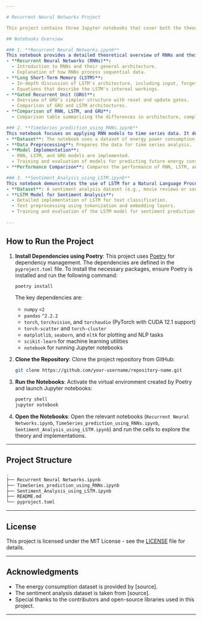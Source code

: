 ```yaml
---

# Recurrent Neural Networks Project

This project contains three Jupyter notebooks that cover both the theoretical and practical aspects of Recurrent Neural Networks (RNNs), including their variants such as Long Short-Term Memory (LSTM) and Gated Recurrent Units (GRU). The notebooks provide a comprehensive understanding of these models, with practical applications in time series prediction and sentiment analysis.

## Notebooks Overview

### 1. **Recurrent Neural Networks.ipynb**
This notebook provides a detailed theoretical overview of RNNs and their advanced variants, LSTM and GRU. The following topics are covered:
- **Recurrent Neural Networks (RNNs)**: 
  - Introduction to RNNs and their general architecture.
  - Explanation of how RNNs process sequential data.
- **Long Short-Term Memory (LSTM)**:
  - In-depth discussion of LSTM's architecture, including input, forget, and output gates.
  - Equations that describe the LSTM's internal workings.
- **Gated Recurrent Unit (GRU)**:
  - Overview of GRU’s simpler structure with reset and update gates.
  - Comparison of GRU and LSTM architectures.
- **Comparison of RNN, LSTM, and GRU**:
  - Comparison table summarizing the differences in architecture, complexity, performance, and use cases.

### 2. **TimeSeries_prediction_using_RNNs.ipynb**
This notebook focuses on applying RNN models to time series data. It demonstrates how RNNs can be used for predicting energy consumption using real-world data:
- **Dataset**: The notebook uses a dataset of energy power consumption in the USA.
- **Data Preprocessing**: Prepares the data for time series analysis.
- **Model Implementation**: 
  - RNN, LSTM, and GRU models are implemented.
  - Training and evaluation of models for predicting future energy consumption.
- **Performance Comparison**: Compares the performance of RNN, LSTM, and GRU on this dataset.

### 3. **Sentiment_Analysis_using_LSTM.ipynb**
This notebook demonstrates the use of LSTM for a Natural Language Processing (NLP) task, specifically sentiment analysis:
- **Dataset**: A sentiment analysis dataset (e.g., movie reviews or social media posts) is used to classify the sentiment (positive/negative).
- **LSTM Model for Sentiment Analysis**: 
  - Detailed implementation of LSTM for text classification.
  - Text preprocessing using tokenization and embedding layers.
  - Training and evaluation of the LSTM model for sentiment prediction.
  
---
```


## How to Run the Project

1. **Install Dependencies using Poetry**:
   This project uses [Poetry](https://python-poetry.org/) for dependency management. The dependencies are defined in the `pyproject.toml` file. To install the necessary packages, ensure Poetry is installed and run the following command:
   ```bash
   poetry install
   ```

   The key dependencies are:
   - `numpy` `<2`
   - `pandas` `^2.2.2`
   - `torch`, `torchvision`, and `torchaudio` (PyTorch with CUDA 12.1 support)
   - `torch-scatter` and `torch-cluster`
   - `matplotlib`, `seaborn`, and `nltk` for plotting and NLP tasks
   - `scikit-learn` for machine learning utilities
   - `notebook` for running Jupyter notebooks

2. **Clone the Repository**:
   Clone the project repository from GitHub:
   ```bash
   git clone https://github.com/your-username/repository-name.git
   ```

3. **Run the Notebooks**:
   Activate the virtual environment created by Poetry and launch Jupyter notebooks:
   ```bash
   poetry shell
   jupyter notebook
   ```

4. **Open the Notebooks**:
   Open the relevant notebooks (`Recurrent Neural Networks.ipynb`, `TimeSeries_prediction_using_RNNs.ipynb`, `Sentiment_Analysis_using_LSTM.ipynb`) and run the cells to explore the theory and implementations.

---

## Project Structure

```bash
.
├── Recurrent Neural Networks.ipynb
├── TimeSeries_prediction_using_RNNs.ipynb
├── Sentiment_Analysis_using_LSTM.ipynb
├── README.md
└── pyproject.toml
```

---

## License
This project is licensed under the MIT License - see the [LICENSE](LICENSE) file for details.

---

## Acknowledgments
- The energy consumption dataset is provided by [source].
- The sentiment analysis dataset is taken from [source].
- Special thanks to the contributors and open-source libraries used in this project.

---
